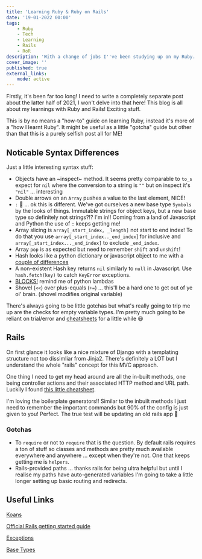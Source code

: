 ```yaml
---
title: 'Learning Ruby & Ruby on Rails'
date: '19-01-2022 00:00'
tags:
    - Ruby
    - Tech
    - Learning
    - Rails
    - RoR
description: 'With a change of jobs I''ve been studying up on my Ruby. Not only that but after using Nextjs, Expressjs and FastAPI I''m now delving into Rails!'
cover_image: ''
published: true
external_links:
    mode: active
---
```


Firstly, it's been far too long! I need to write a completely separate post about the latter half of 2021, I won't delve into that here! This blog is all about my learnings with Ruby and Rails! Exciting stuff.

This is by no means a "how-to" guide on learning Ruby, instead it's more of a "how I learnt Ruby". It might be useful as a little "gotcha" guide but other than that this is a purely selfish post all for ME!

## Noticable Syntax Differences
Just a little interesting syntax stuff:
- Objects have an ~inspect~ method. It seems pretty comparable to `to_s` expect for `nil` where the conversion to a string is `""` but on inspect it's `"nil"` ... interesting
- Double arrows on an `Array` pushes a value to the last element, NICE!
- `:` 👀 ... ok this is different. We've got ourselves a new base type `Symbols` by the looks of things. Immutable strings for object keys, but a new base type so definitely not strings?!? I'm in!! Coming from a land of Javascript and Python the use of `:` keeps getting me!
- Array slicing is `array[_start_index, _length]` not start to end index! To do that you use `array[_start_index.._end_index`] for inclusive and `array[_start_index..._end_index]` to exclude `_end_index`.
- Array `pop` is as expected but need to remember `shift` and `unshift`!
- Hash looks like a python dictionary or javascript object to me with a [couple of differences](https://medium.com/@asiddiqui0692/are-hashes-in-ruby-the-same-as-objects-in-javascript-53bf7e4949c1)
- A non-existent Hash key returns `nil` similarly to `null` in Javascript. Use `hash.fetch(key)` to catch `KeyError` exceptions.
- [BLOCKS!](https://www.rubyguides.com/2016/02/ruby-procs-and-lambdas/) remind me of python lambdas
- Shovel (`<<`) over plus-equals (`+=`) ... this'll be a hard one to get out of ye ol' brain. (shovel modifies original variable)

There's always going to be little gotchas but what's really going to trip me up are the checks for empty variable types. I'm pretty much going to be reliant on trial/error and [cheatsheets](https://blog.arkency.com/2017/07/nil-empty-blank-ruby-rails-difference/) for a little while 😆

## Rails

On first glance it looks like a nice mixture of Django with a templating structure not too dissimliar from Jinja2. There's definitely a LOT but I understand the whole "rails" concept for this MVC approach.

One thing I need to get my head around are all the in-built methods, one being controller actions and their associated HTTP method and URL path. Luckily I found [this little cheatsheet](https://www.codecademy.com/article/standard-controller-actions).

I'm loving the boilerplate generators!! Similar to the inbuilt methods I just need to remember the important commands but 90% of the config is just given to you! Perfect. The true test will be updating an old rails app 👀

### Gotchas

- To `require` or not to `require` that is the question. By default rails requires a ton of stuff so classes and methods are pretty much available everywhere and anywhere ... except when they're not. One that keeps getting me is `helpers`.
- Rails-provided paths ... thanks rails for being ultra helpful but until I realise my paths have auto-generated variables I'm going to take a little longer setting up basic routing and redirects.

## Useful Links

[Koans](http://rubykoans.com/)

[Official Rails getting started guide](https://guides.rubyonrails.org/)

[Exceptions](https://www.honeybadger.io/blog/a-beginner-s-guide-to-exceptions-in-ruby/)

[Base Types](https://www.geeksforgeeks.org/ruby-data-types/)
